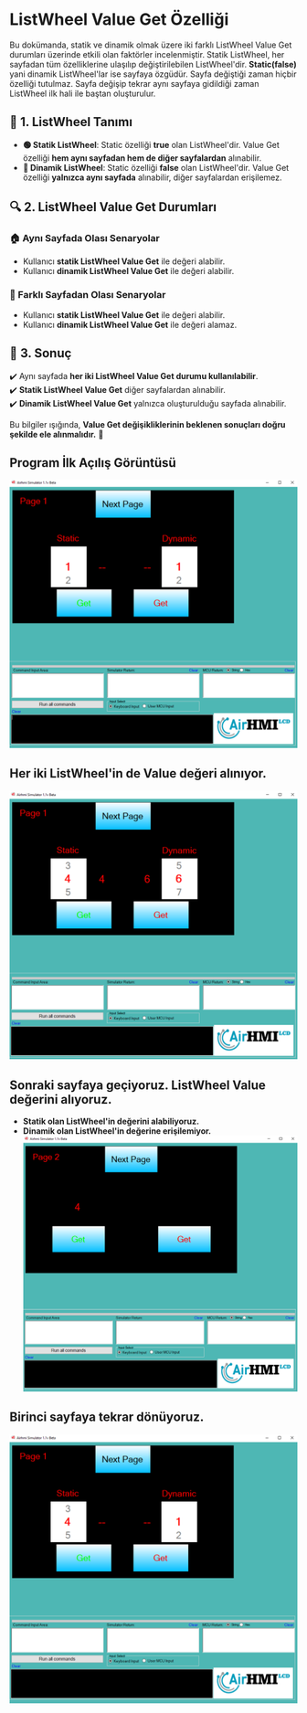 # ListWheel Value Get Özelliği

Bu dokümanda, statik ve dinamik olmak üzere iki farklı ListWheel Value Get durumları üzerinde etkili olan faktörler incelenmiştir.
Statik ListWheel, her sayfadan tüm özelliklerine ulaşılıp değiştirilebilen ListWheel'dir. **Static(false)** yani dinamik ListWheel'lar ise sayfaya özgüdür.
Sayfa değiştiği zaman hiçbir özelliği tutulmaz. Sayfa değişip tekrar aynı sayfaya gidildiği zaman ListWheel ilk hali ile baştan oluşturulur. 

## 📌 1. ListWheel Tanımı
- **🟢 Statik ListWheel**: Static özelliği **true** olan ListWheel'dir. Value Get özelliği **hem aynı sayfadan hem de diğer sayfalardan** alınabilir.
- **🔵 Dinamik ListWheel**: Static özelliği **false** olan ListWheel'dir. Value Get özelliği **yalnızca aynı sayfada** alınabilir, diğer sayfalardan erişilemez.

## 🔍 2. ListWheel Value Get Durumları
### 🏠 Aynı Sayfada Olası Senaryolar
- Kullanıcı **statik ListWheel Value Get** ile değeri alabilir.
- Kullanıcı **dinamik ListWheel Value Get** ile değeri alabilir.

### 🔄 Farklı Sayfadan Olası Senaryolar
- Kullanıcı **statik ListWheel Value Get** ile değeri alabilir.
- Kullanıcı **dinamik ListWheel Value Get** ile değeri alamaz.

## 🎯 3. Sonuç
✔️ Aynı sayfada **her iki ListWheel Value Get durumu kullanılabilir**.  
✔️ **Statik ListWheel Value Get** diğer sayfalardan alınabilir.  
✔️ **Dinamik ListWheel Value Get** yalnızca oluşturulduğu sayfada alınabilir.  

Bu bilgiler ışığında, **Value Get değişikliklerinin beklenen sonuçları doğru şekilde ele alınmalıdır.** 🚀

## Program İlk Açılış Görüntüsü
![Açıklama Metni](1.png)

## Her iki ListWheel'in de Value değeri alınıyor.
![Açıklama Metni](2.png)

## Sonraki sayfaya geçiyoruz. ListWheel Value değerini alıyoruz.
- **Statik olan ListWheel'in değerini alabiliyoruz.**  
- **Dinamik olan ListWheel'in değerine erişilemiyor.**
![Açıklama Metni](3.png)

## Birinci sayfaya tekrar dönüyoruz. 
![Açıklama Metni](4.png)
